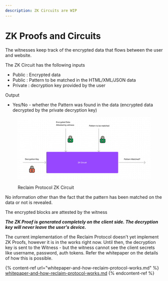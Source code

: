 ```yaml
---
description: ZK Circuits are WIP
---
```


# ZK Proofs and Circuits

The witnesses keep track of the encrypted data that flows between the user and website.

The ZK Circuit has the following inputs

* Public : Encrypted data
* Public : Pattern to be matched in the HTML/XML/JSON data
* Private : decryption key provided by the user

Output

* Yes/No - whether the Pattern was found in the data (encrypted data decrypted by the private decryption key)

<figure><img src=".gitbook/assets/image (3).png" alt=""><figcaption><p>Reclaim Protocol ZK Circuit</p></figcaption></figure>

No information other than the fact that the pattern has been matched on the data or not is revealed.&#x20;

The encrypted blocks are attested by the witness

_**The ZK Proof is generated completely on the client side. The decryption key will never leave the user's device.**_

The current implementation of the Reclaim Protocol doesn't yet implement ZK Proofs, however it is in the works right now. Until then, the decryption key is sent to the Witness - but the witness cannot see the client secrets like username, password, auth tokens. Refer the whitepaper on the details of how this is possible.

{% content-ref url="whitepaper-and-how-reclaim-protocol-works.md" %}
[whitepaper-and-how-reclaim-protocol-works.md](whitepaper-and-how-reclaim-protocol-works.md)
{% endcontent-ref %}
